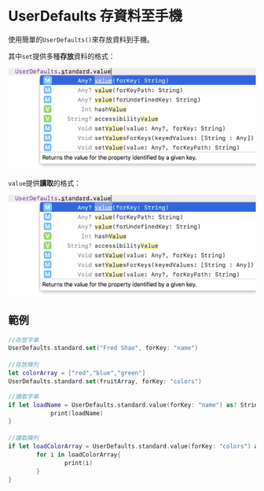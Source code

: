 # UserDefaults 存資料至手機

使用簡單的`UserDefaults()`來存放資料到手機。

其中`set`提供多種**存放**資料的格式：

![](../../../.gitbook/assets/wei-ming-ming%20%284%29.png)

`value`提供**讀取**的格式：

![](../../../.gitbook/assets/wei-ming-ming.png)

## 範例

```swift
//存放字串
UserDefaults.standard.set("Fred Shao", forKey: "name")

//存放陣列
let colorArray = ["red","blue","green"]
UserDefaults.standard.set(fruitArray, forKey: "colors")
```



```swift
//讀取字串
if let loadName = UserDefaults.standard.value(forKey: "name") as? String{
            print(loadName)
}
        
//讀取陣列
if let loadColorArray = UserDefaults.standard.value(forKey: "colors") as? [String]{
        for i in loadColorArray{
                print(i)
        }
}
```



